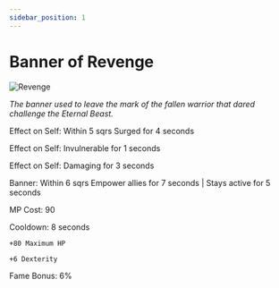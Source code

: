 ```yaml
---
sidebar_position: 1
---
```


# Banner of Revenge

![Revenge](https://vwiki.valorserver.com/api/item/picture/banner%20of%20revenge)

<i>The banner used to leave the mark of the fallen warrior that dared challenge the Eternal Beast.</i>

Effect on Self: Within 5 sqrs Surged for 4 seconds

Effect on Self: Invulnerable for 1 seconds

Effect on Self: Damaging for 3 seconds

Banner: Within 6 sqrs Empower allies for 7 seconds | Stays active for 5 seconds

MP Cost: 90

Cooldown: 8 seconds

    +80 Maximum HP
    
    +6 Dexterity

Fame Bonus: 6%
